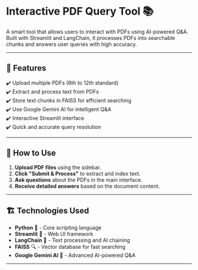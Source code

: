 # Interactive PDF Query Tool 📚

A smart tool that allows users to interact with PDFs using AI-powered Q&A. Built with Streamlit and LangChain, it processes PDFs into searchable chunks and answers user queries with high accuracy.

---

## 🌟 Features
✔️ Upload multiple PDFs (6th to 12th standard)  
✔️ Extract and process text from PDFs  
✔️ Store text chunks in FAISS for efficient searching  
✔️ Use Google Gemini AI for intelligent Q&A  
✔️ Interactive Streamlit interface  
✔️ Quick and accurate query resolution  

---

## 🚀 How to Use
1. **Upload PDF files** using the sidebar.
2. **Click "Submit & Process"** to extract and index text.
3. **Ask questions** about the PDFs in the main interface.
4. **Receive detailed answers** based on the document content.

---

## 🏗️ Technologies Used
- **Python** 🐍 - Core scripting language
- **Streamlit** 🎈 - Web UI framework
- **LangChain** 🔗 - Text processing and AI chaining
- **FAISS** 🔍 - Vector database for fast searching
- **Google Gemini AI** 🤖 - Advanced AI-powered Q&A

---

